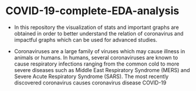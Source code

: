 # COVID-19-complete-EDA-analysis
- In this repository the visualization of stats and important graphs are obtained in order to better understand the relation of coronavirus and impactful graphs which can be used for advanced studies.

- Coronaviruses are a large family of viruses which may cause illness in animals or humans. In humans, several coronaviruses are known to cause respiratory infections ranging from the common cold to more severe diseases such as Middle East Respiratory Syndrome (MERS) and Severe Acute Respiratory Syndrome (SARS). The most recently discovered coronavirus causes coronavirus disease COVID-19
